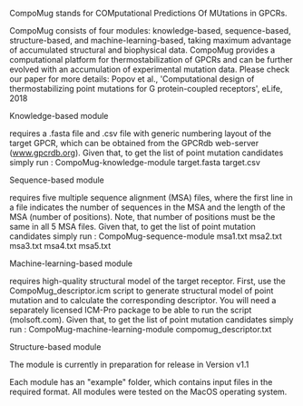 CompoMug stands for COMputational Predictions Of MUtations in GPCRs. 

CompoMug consists of four modules: knowledge-based, sequence-based, structure-based, and machine-learning-based, taking maximum advantage of accumulated structural and biophysical data. 
CompoMug provides a computational platform for thermostabilization of GPCRs and can be further evolved with an accumulation of experimental mutation data.
Please check our paper for more details:
Popov et al., 'Computational design of thermostabilizing point mutations for G protein-coupled receptors', eLife, 2018

Knowledge-based module

requires a .fasta file and .csv file with generic numbering layout of the target GPCR, which can be obtained from the GPCRdb web-server (www.gpcrdb.org).
Given that, to get the list of point mutation candidates simply run : 
CompoMug-knowledge-module target.fasta target.csv


Sequence-based module

requires five multiple sequence alignment (MSA) files, where the first line in a file indicates the number of sequences in the MSA and the length of the MSA (number of positions). Note, that number of positions must be the same in all 5 MSA files.
Given that, to get the list of point mutation candidates simply run :
CompoMug-sequence-module msa1.txt msa2.txt msa3.txt msa4.txt msa5.txt


Machine-learning-based module

requires high-quality structural model of the target receptor.
First, use the CompoMug_descriptor.icm script to generate structural model of point mutation and to calculate the corresponding descriptor. You will need a separately licensed ICM-Pro package to be able to run the script (molsoft.com). Given that, to get the list of point mutation candidates simply run :
CompoMug-machine-learning-module compomug_descriptor.txt


Structure-based module

The module is currently in preparation for release in Version v1.1

Each module has an "example" folder, which contains input files in the required format.
All modules were tested on the MacOS operating system.
